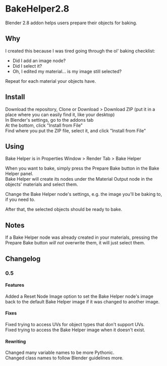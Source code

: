 # BakeHelper2.8
Blender 2.8 addon helps users prepare their objects for baking.

## Why  
I created this because I was tired going through the ol' baking checklist:  
- Did I add an image node?
- Did I select it?
- Oh, I edited my material... is my image still selected?  

Repeat for each material your objects have.

## Install  
Download the repository, Clone or Download > Download ZIP (put it in a place where you can easily find it, like your desktop)  
In Blender's settings, go to the addons tab  
At the bottom, click "Install from File"  
Find where you put the ZIP file, select it, and click "Install from File"  

## Using  
Bake Helper is in Properties Window > Render Tab > Bake Helper

When you want to bake, simply press the Prepare Bake button in the Bake Helper panel.  
Bake Helper will create its nodes under the Material Output node in the objects' materials and select them.

Change the Bake Helper node's settings, e.g. the image you'll be baking to, if you need to.

After that, the selected objects should be ready to bake.

## Notes  
If a Bake Helper node was already created in your materials, pressing the Prepare Bake button *will not* overwrite them, it will just select them.

## Changelog  
### 0.5  
#### Features  
Added a Reset Node Image option to set the Bake Helper node's image back to the default Bake Helper image if it was changed to another image.  
#### Fixes  
Fixed trying to access UVs for object types that don't support UVs.  
Fixed trying to access the Bake Helper image when it doesn't exist.  
#### Rewriting
Changed many variable names to be more Pythonic.  
Changed class names to follow Blender guidelines more.  
